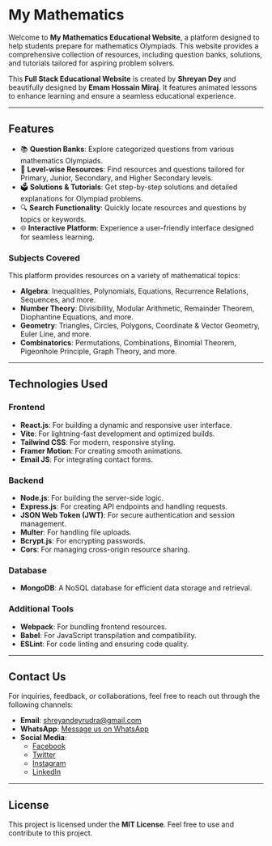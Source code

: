 # **My Mathematics**

Welcome to **My Mathematics Educational Website**, a platform designed to help students prepare for mathematics Olympiads. This website provides a comprehensive collection of resources, including question banks, solutions, and tutorials tailored for aspiring problem solvers.

This **Full Stack Educational Website** is created by **Shreyan Dey** and beautifully designed by **Emam Hossain Miraj**. It features animated lessons to enhance learning and ensure a seamless educational experience.

---

## **Features**

- 📚 **Question Banks**: Explore categorized questions from various mathematics Olympiads.
- 🎯 **Level-wise Resources**: Find resources and questions tailored for Primary, Junior, Secondary, and Higher Secondary levels.
- 🗳️ **Solutions & Tutorials**: Get step-by-step solutions and detailed explanations for Olympiad problems.
- 🔍 **Search Functionality**: Quickly locate resources and questions by topics or keywords.
- 🌐 **Interactive Platform**: Experience a user-friendly interface designed for seamless learning.

### **Subjects Covered**

This platform provides resources on a variety of mathematical topics:

- **Algebra**: Inequalities, Polynomials, Equations, Recurrence Relations, Sequences, and more.
- **Number Theory**: Divisibility, Modular Arithmetic, Remainder Theorem, Diophantine Equations, and more.
- **Geometry**: Triangles, Circles, Polygons, Coordinate & Vector Geometry, Euler Line, and more.
- **Combinatorics**: Permutations, Combinations, Binomial Theorem, Pigeonhole Principle, Graph Theory, and more.

---

## **Technologies Used**

### **Frontend**

- **React.js**: For building a dynamic and responsive user interface.
- **Vite**: For lightning-fast development and optimized builds.
- **Tailwind CSS**: For modern, responsive styling.
- **Framer Motion**: For creating smooth animations.
- **Email JS**: For integrating contact forms.

### **Backend**

- **Node.js**: For building the server-side logic.
- **Express.js**: For creating API endpoints and handling requests.
- **JSON Web Token (JWT)**: For secure authentication and session management.
- **Multer**: For handling file uploads.
- **Bcrypt.js**: For encrypting passwords.
- **Cors**: For managing cross-origin resource sharing.

### **Database**

- **MongoDB**: A NoSQL database for efficient data storage and retrieval.

### **Additional Tools**

- **Webpack**: For bundling frontend resources.
- **Babel**: For JavaScript transpilation and compatibility.
- **ESLint**: For code linting and ensuring code quality.

---

## **Contact Us**

For inquiries, feedback, or collaborations, feel free to reach out through the following channels:

- **Email**: [shreyandeyrudra@gmail.com](mailto:shreyandeyrudra@gmail.com)
- **WhatsApp**: [Message us on WhatsApp](https://wa.me/+8801818927655)
- **Social Media**:
  - [Facebook](https://www.facebook.com/shreyan1729)
  - [Twitter](https://x.com/ShreyanDey1729)
  - [Instagram](https://www.instagram.com/shreyan1729)
  - [LinkedIn](https://www.linkedin.com/in/shreyan-dey-72968b342/)

---

## **License**

This project is licensed under the **MIT License**. Feel free to use and contribute to this project.
